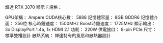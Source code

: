 輝達 RTX 3070 顯示卡規格：

GPU架構： Ampere
CUDA核心數： 5888
記憶體容量： 8GB GDDR6
記憶體介面： 256位
核心時鐘速度： 1500MHz
Boost時鐘速度： 1725MHz
顯示輸出： 3x DisplayPort 1.4a, 1x HDMI 2.1
功耗： 220W
供電接口： 8-pin PCIe
尺寸： 標準雙槽設計
散熱系統： 輝達特有的風扇和散熱器設計
